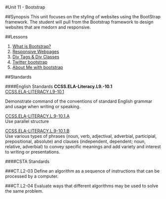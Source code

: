 #Unit 11 - Bootstrap

##Synopsis
This unit focuses on the styling of websites using the BootStrap framework. The student will pull from the Bootstrap framework to design websites that are medorn and responsive. 
 
##Lessons

1. [What is Bootstrap?](lessons/1-whatIsBootstrap)
2. [Responsive Webpages](lessons/2-responsive)
3. [Div Tags & Div Classes](lessons/3-div)
4. [Twitter bootstrap](lessons/4-bootstrap)
5. [About Me with bootstrap](lessons/project-part-b)

##Standards

####English Standards
**CCSS.ELA-Literacy.L9.-10.1**  
[CCSS.ELA-LITERACY.L9-10.1](http://www.corestandards.org/ELA-Literacy/L/9-10/1/)

Demonstrate command of the conventions of standard English grammar and usage when writing or speaking.

[CCSS.ELA-LITERACY.L.9-10.1.A](http://www.corestandards.org/ELA-Literacy/L/9-10/1/a/)  
Use parallel structure

[CCSS.ELA-LITERACY.L.9-10.1.B](http://www.corestandards.org/ELA-Literacy/L/9-10/1/b/)  
Use various types of phrases (noun, verb, adjectival, adverbial, participial, prepositional, absolute) and clauses (independent, dependent; noun, relative, adverbial) to convey specific meanings and add variety and interest to writing or presentations.

####CSTA Standards

###CT.L2-03
Define an algorithm as a sequence of instructions that can be processed by a computer. 

###CT.L2-04
Evaluate ways that different algorithms may be used to solve the same problem. 



